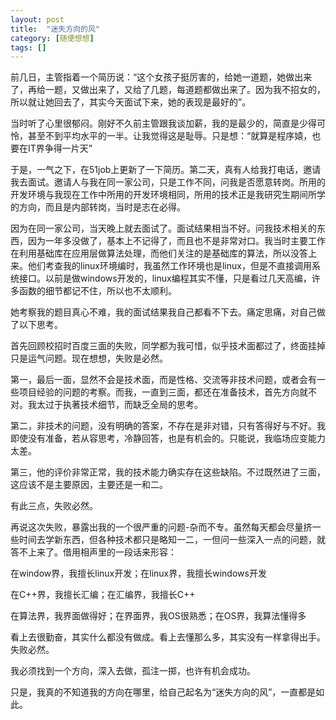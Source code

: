 ```yaml
---
layout: post
title:  "迷失方向的风"
category: [随便想想]
tags: []
---
```


前几日，主管指着一个简历说：“这个女孩子挺厉害的，给她一道题，她做出来了，再给一题，又做出来了，又给了几题，每道题都做出来了。因为我不招女的，所以就让她回去了，其实今天面试下来，她的表现是最好的”。

当时听了心里很郁闷。刚好不久前主管跟我谈加薪，我的是最少的，简直是少得可怜，甚至不到平均水平的一半。让我觉得这是耻辱。只是想：“就算是程序媴，也要在IT界争得一片天”

于是，一气之下，在51job上更新了一下简历。第二天，真有人给我打电话，邀请我去面试。邀请人与我在同一家公司，只是工作不同，问我是否愿意转岗。所用的开发环境与我现在工作中所用的开发环境相同，所用的技术正是我研究生期间所学的方向，而且是内部转岗，当时是志在必得。

因为在同一家公司，当天晚上就去面试了。面试结果相当不好。问我技术相关的东西，因为一年多没做了，基本上不记得了，而且也不是非常对口。我当时主要工作在利用基础库在应用层做算法处理，而他们关注的是基础库的算法，所以没答上来。他们考查我的linux环境编时，我虽然工作环境也是linux，但是不直接调用系统接口。以前是做windows开发的，linux编程其实不懂，只是看过几天高编，许多函数的细节都记不住，所以也不太顺利。

她考察我的题目真心不难，我的面试结果我自己都看不下去。痛定思痛，对自己做了以下思考。

首先回顾校招时百度三面的失败，同学都为我可惜，似乎技术面都过了，终面挂掉只是运气问题。现在想想，失败是必然。

第一，最后一面，显然不会是技术面，而是性格、交流等非技术问题，或者会有一些项目经验的问题的考察。而我，一直到三面，都还在准备技术，首先方向就不对。我太过于执著技术细节，而缺乏全局的思考。

第二，非技术的问题，没有明确的答案，不存在是非对错，只有答得好与不好。我即使没有准备，若从容思考，冷静回答，也是有机会的。只能说，我临场应变能力太差。

第三，他的评价非常正常，我的技术能力确实存在这些缺陷。不过既然进了三面，这应该不是主要原因，主要还是一和二。

有此三点，失败必然。

再说这次失败，暴露出我的一个很严重的问题-杂而不专。虽然每天都会尽量挤一些时间去学新东西，但各种技术都只是略知一二，一但问一些深入一点的问题，就答不上来了。借用相声里的一段话来形容：

在window界，我擅长linux开发；在linux界，我擅长windows开发

在C++界，我擅长汇编；在汇编界，我擅长C++

在算法界，我界面做得好；在界面界，我OS很熟悉；在OS界，我算法懂得多

看上去很勤奋，其实什么都没有做成。看上去懂那么多，其实没有一样拿得出手。失败必然。

我必须找到一个方向，深入去做，孤注一掷，也许有机会成功。

只是，我真的不知道我的方向在哪里，给自己起名为“迷失方向的风”，一直都是如此。